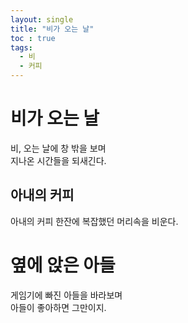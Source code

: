 ```yaml
---
layout: single
title: "비가 오는 날"
toc : true
tags:
  - 비
  - 커피
---
```


# 비가 오는 날  
비, 오는 날에 창 밖을 보며  
지나온 시간들을  되새긴다.

## 아내의 커피
아내의 커피 한잔에 복잡했던 머리속을 비운다.  

# 옆에 앉은 아들  
게임기에 빠진 아들을 바라보며  
아들이 좋아하면 그만이지.


